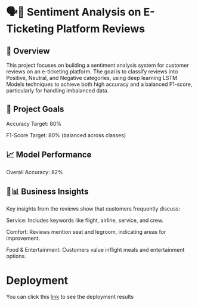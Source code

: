 # 🗣️💭 Sentiment Analysis on E-Ticketing Platform Reviews

## 🔬 Overview

This project focuses on building a sentiment analysis system for customer reviews on an e-ticketing platform. The goal is to classify reviews into Positive, Neutral, and Negative categories, using deep learning LSTM Models techniques to achieve both high accuracy and a balanced F1-score, particularly for handling imbalanced data.

## 🙆 Project Goals

Accuracy Target: 80%  

F1-Score Target: 80% (balanced across classes)

## 📈 Model Performance

Overall Accuracy: 82% 

## 💬📊 Business Insights

Key insights from the reviews show that customers frequently discuss:

Service: Includes keywords like flight, airline, service, and crew.  

Comfort: Reviews mention seat and legroom, indicating areas for improvement.  

Food & Entertainment: Customers value inflight meals and entertainment options.

# Deployment
You can click this [link](danisarahadians/Singapore-Airlines-Sentiment-Analysis) to see the deployment results
